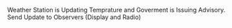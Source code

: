 Weather Station is Updating Temprature and Goverment is Issuing Advisory.
Send Update to Observers (Display and Radio)